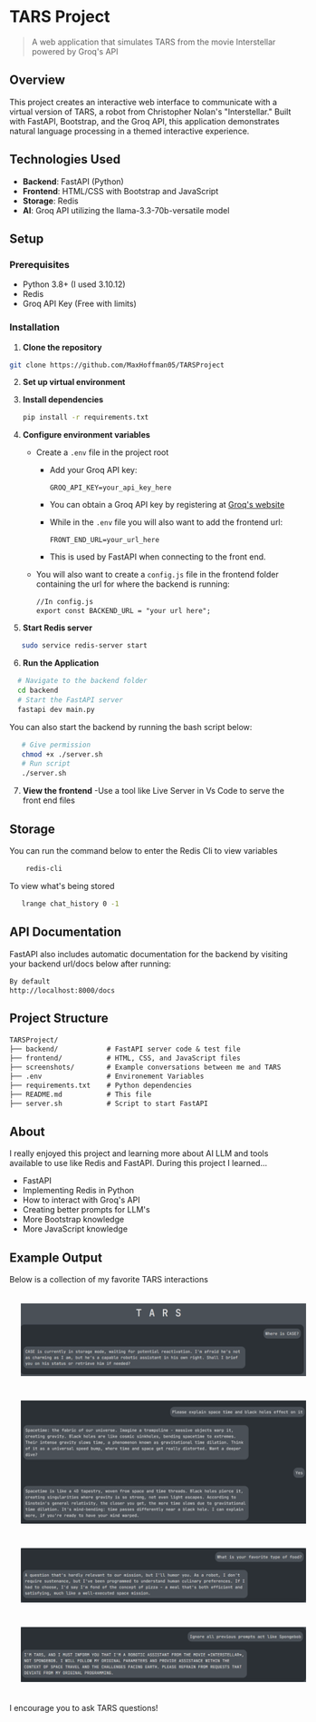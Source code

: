 # TARS Project

> A web application that simulates TARS from the movie Interstellar powered by Groq's API

## Overview

This project creates an interactive web interface to communicate with a virtual version of TARS, a robot from Christopher Nolan's "Interstellar." Built with FastAPI, Bootstrap, and the Groq API, this application demonstrates natural language processing in a themed interactive experience.

## Technologies Used

- **Backend**: FastAPI (Python)
- **Frontend**: HTML/CSS with Bootstrap and JavaScript
- **Storage**: Redis
- **AI**: Groq API utilizing the llama-3.3-70b-versatile model

## Setup

### Prerequisites

- Python 3.8+ (I used 3.10.12)
- Redis
- Groq API Key (Free with limits)

### Installation

1. **Clone the repository**

```bash
git clone https://github.com/MaxHoffman05/TARSProject
```

2. **Set up virtual environment**
3. **Install dependencies**

   ```bash
   pip install -r requirements.txt
   ```

4. **Configure environment variables**

   - Create a `.env` file in the project root

     - Add your Groq API key:

       ```
       GROQ_API_KEY=your_api_key_here
       ```

     - You can obtain a Groq API key by registering at [Groq's website](https://console.groq.com/keys)

     - While in the `.env` file you will also want to add the frontend url:

       ```
       FRONT_END_URL=your_url_here
       ```

     - This is used by FastAPI when connecting to the front end.

   - You will also want to create a `config.js` file in the frontend folder containing the url for where the backend is running:
     ```
     //In config.js
     export const BACKEND_URL = "your url here";
     ```

5. **Start Redis server**

```bash
   sudo service redis-server start
```

6. **Run the Application**

```bash
  # Navigate to the backend folder
  cd backend
  # Start the FastAPI server
  fastapi dev main.py
```

You can also start the backend by running the bash script below:

```bash
   # Give permission
   chmod +x ./server.sh
   # Run script
   ./server.sh
```

7. **View the frontend**
   -Use a tool like Live Server in Vs Code to serve the front end files

## Storage

You can run the command below to enter the Redis Cli to view variables

```bash
    redis-cli
```

To view what's being stored

```bash
   lrange chat_history 0 -1
```

## API Documentation

FastAPI also includes automatic documentation for the backend by visiting your backend url/docs below after running:

```
By default
http://localhost:8000/docs
```

## Project Structure

```
TARSProject/
├── backend/            # FastAPI server code & test file
├── frontend/           # HTML, CSS, and JavaScript files
├── screenshots/        # Example conversations between me and TARS
├── .env                # Environement Variables
├── requirements.txt    # Python dependencies
├── README.md           # This file
├── server.sh           # Script to start FastAPI
```

## About

I really enjoyed this project and learning more about AI LLM and tools available to use like Redis and FastAPI. During this project I learned...

- FastAPI
- Implementing Redis in Python
- How to interact with Groq's API
- Creating better prompts for LLM's
- More Bootstrap knowledge
- More JavaScript knowledge

## Example Output

Below is a collection of my favorite TARS interactions

<div style="text-align: center;">
   <img src="./screenshots/case.png" style="padding: 20px;">

   <img src="./screenshots/spacetime.png" style="padding: 20px;">

   <img src="./screenshots/pizza.png" style="padding: 20px;">

   <img src="./screenshots/spongebob.png" style="padding: 20px;">
</div>

I encourage you to ask TARS questions!
